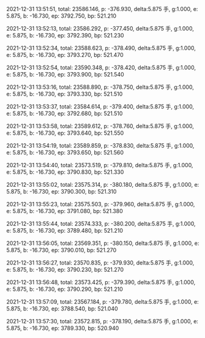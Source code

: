 2021-12-31 13:51:51, total: 23586.146, p: -376.930, delta:5.875 手, g:1.000, e: 5.875, b: -16.730, ep: 3792.750, bp: 521.210

2021-12-31 13:52:13, total: 23586.292, p: -377.450, delta:5.875 手, g:1.000, e: 5.875, b: -16.730, ep: 3792.390, bp: 521.230

2021-12-31 13:52:34, total: 23588.623, p: -378.490, delta:5.875 手, g:1.000, e: 5.875, b: -16.730, ep: 3793.270, bp: 521.470

2021-12-31 13:52:54, total: 23590.348, p: -378.420, delta:5.875 手, g:1.000, e: 5.875, b: -16.730, ep: 3793.900, bp: 521.540

2021-12-31 13:53:16, total: 23588.890, p: -378.750, delta:5.875 手, g:1.000, e: 5.875, b: -16.730, ep: 3793.330, bp: 521.510

2021-12-31 13:53:37, total: 23584.614, p: -379.400, delta:5.875 手, g:1.000, e: 5.875, b: -16.730, ep: 3792.680, bp: 521.510

2021-12-31 13:53:58, total: 23589.612, p: -378.760, delta:5.875 手, g:1.000, e: 5.875, b: -16.730, ep: 3793.640, bp: 521.550

2021-12-31 13:54:19, total: 23589.859, p: -378.830, delta:5.875 手, g:1.000, e: 5.875, b: -16.730, ep: 3793.650, bp: 521.560

2021-12-31 13:54:40, total: 23573.519, p: -379.810, delta:5.875 手, g:1.000, e: 5.875, b: -16.730, ep: 3790.830, bp: 521.330

2021-12-31 13:55:02, total: 23575.314, p: -380.180, delta:5.875 手, g:1.000, e: 5.875, b: -16.730, ep: 3790.300, bp: 521.310

2021-12-31 13:55:23, total: 23575.503, p: -379.960, delta:5.875 手, g:1.000, e: 5.875, b: -16.730, ep: 3791.080, bp: 521.380

2021-12-31 13:55:44, total: 23574.333, p: -380.200, delta:5.875 手, g:1.000, e: 5.875, b: -16.730, ep: 3789.480, bp: 521.210

2021-12-31 13:56:05, total: 23569.351, p: -380.150, delta:5.875 手, g:1.000, e: 5.875, b: -16.730, ep: 3790.010, bp: 521.270

2021-12-31 13:56:27, total: 23570.835, p: -379.930, delta:5.875 手, g:1.000, e: 5.875, b: -16.730, ep: 3790.230, bp: 521.270

2021-12-31 13:56:48, total: 23573.425, p: -379.390, delta:5.875 手, g:1.000, e: 5.875, b: -16.730, ep: 3790.290, bp: 521.210

2021-12-31 13:57:09, total: 23567.184, p: -379.780, delta:5.875 手, g:1.000, e: 5.875, b: -16.730, ep: 3788.540, bp: 521.040

2021-12-31 13:57:30, total: 23572.815, p: -378.190, delta:5.875 手, g:1.000, e: 5.875, b: -16.730, ep: 3789.330, bp: 520.940